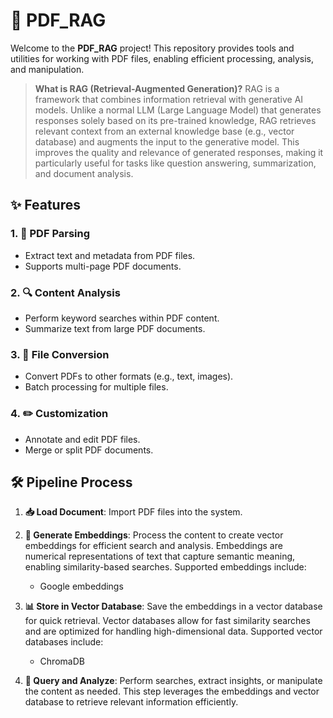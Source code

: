 # 📄 PDF_RAG

Welcome to the **PDF_RAG** project! This repository provides tools and utilities for working with PDF files, enabling efficient processing, analysis, and manipulation.

> **What is RAG (Retrieval-Augmented Generation)?**
> RAG is a framework that combines information retrieval with generative AI models. Unlike a normal LLM (Large Language Model) that generates responses solely based on its pre-trained knowledge, RAG retrieves relevant context from an external knowledge base (e.g., vector database) and augments the input to the generative model. This improves the quality and relevance of generated responses, making it particularly useful for tasks like question answering, summarization, and document analysis.

## ✨ Features

### 1. 📜 PDF Parsing
- Extract text and metadata from PDF files.
- Supports multi-page PDF documents.

### 2. 🔍 Content Analysis
- Perform keyword searches within PDF content.
- Summarize text from large PDF documents.

### 3. 🔄 File Conversion
- Convert PDFs to other formats (e.g., text, images).
- Batch processing for multiple files.

### 4. ✏️ Customization
- Annotate and edit PDF files.
- Merge or split PDF documents.

## 🛠️ Pipeline Process

1. **📥 Load Document**: Import PDF files into the system.
2. **🧠 Generate Embeddings**: Process the content to create vector embeddings for efficient search and analysis. Embeddings are numerical representations of text that capture semantic meaning, enabling similarity-based searches. Supported embeddings include:
    - Google embeddings

3. **📊 Store in Vector Database**: Save the embeddings in a vector database for quick retrieval. Vector databases allow for fast similarity searches and are optimized for handling high-dimensional data. Supported vector databases include:
    - ChromaDB

4. **🔎 Query and Analyze**: Perform searches, extract insights, or manipulate the content as needed. This step leverages the embeddings and vector database to retrieve relevant information efficiently.
